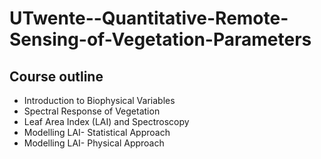 # UTwente--Quantitative-Remote-Sensing-of-Vegetation-Parameters

## Course outline
* Introduction to Biophysical Variables
* Spectral Response of Vegetation
* Leaf Area Index (LAI) and Spectroscopy
* Modelling LAI- Statistical Approach
* Modelling LAI- Physical Approach
